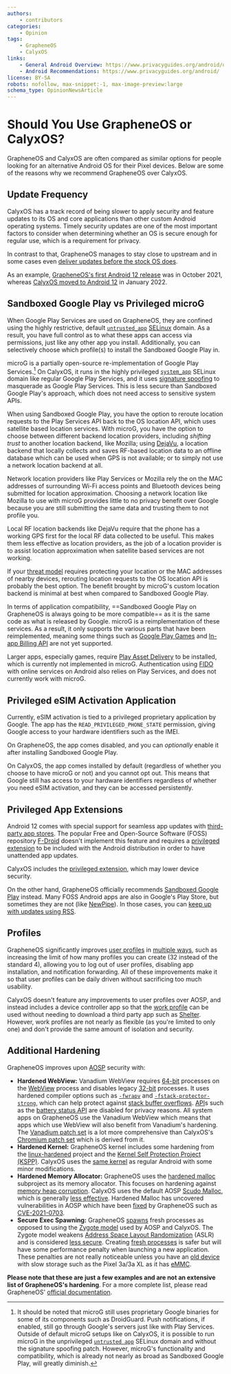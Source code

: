 ```yaml
---
authors:
    - contributors
categories:
    - Opinion
tags:
    - GrapheneOS
    - CalyxOS
links:
    - General Android Overview: https://www.privacyguides.org/android/overview/
    - Android Recommendations: https://www.privacyguides.org/android/
license: BY-SA
robots: nofollow, max-snippet:-1, max-image-preview:large
schema_type: OpinionNewsArticle
---
```

# Should You Use GrapheneOS or CalyxOS?

GrapheneOS and CalyxOS are often compared as similar options for people looking for an alternative Android OS for their Pixel devices. Below are some of the reasons why we recommend GrapheneOS over CalyxOS.<!-- more -->

## Update Frequency

CalyxOS has a track record of being slower to apply security and feature updates to its OS and core applications than other custom Android operating systems. Timely security updates are one of the most important factors to consider when determining whether an OS is secure enough for regular use, which is a requirement for privacy.

In contrast to that, GrapheneOS manages to stay close to upstream and in some cases even [deliver updates before the stock OS does](https://grapheneos.org/features#more-complete-patching).

As an example, [GrapheneOS's first Android 12 release](https://grapheneos.org/releases#2021102020) was in October 2021, whereas [CalyxOS moved to Android 12](https://calyxos.org/news/2022/01/19/android-12-changelog/) in January 2022.

## Sandboxed Google Play vs Privileged microG

When Google Play Services are used on GrapheneOS, they are confined using the highly restrictive, default [`untrusted_app`](https://source.android.com/security/selinux/concepts) [SELinux](https://en.wikipedia.org/wiki/Security-Enhanced_Linux) domain. As a result, you have full control as to what these apps can access via permissions, just like any other app you install. Additionally, you can selectively choose which profile(s) to install the Sandboxed Google Play in.

microG is a partially open-source re-implementation of Google Play Services.[^1] On CalyxOS, it runs in the highly privileged [`system_app`](https://source.android.com/security/selinux/concepts) SELinux domain like regular Google Play Services, and it uses [signature spoofing](https://github.com/microg/GmsCore/wiki/Signature-Spoofing) to masquerade as Google Play Services. This is less secure than Sandboxed Google Play's approach, which does not need access to sensitive system APIs.

When using Sandboxed Google Play, you have the option to reroute location requests to the Play Services API back to the OS location API, which uses satellite based location services. With microG, you have the option to choose between different backend location providers, including *shifting trust* to another location backend, like Mozilla; using [DejaVu](https://github.com/n76/DejaVu), a location backend that locally collects and saves RF-based location data to an offline database which can be used when GPS is not available; or to simply not use a network location backend at all.

Network location providers like Play Services or Mozilla rely the on the MAC addresses of surrounding Wi-Fi access points and Bluetooth devices being submitted for location approximation. Choosing a network location like Mozilla to use with microG provides little to no privacy benefit over Google because you are still submitting the same data and trusting them to not profile you.

Local RF location backends like DejaVu require that the phone has a working GPS first for the local RF data collected to be useful. This makes them less effective as location providers, as the job of a location provider is to assist location approximation when satellite based services are not working.

If your [threat model](https://www.privacyguides.org/basics/threat-modeling/) requires protecting your location or the MAC addresses of nearby devices, rerouting location requests to the OS location API is probably the best option. The benefit brought by microG's custom location backend is minimal at best when compared to Sandboxed Google Play.

In terms of application compatibility, ==Sandboxed Google Play on GrapheneOS is always going to be more compatible== as it is the same code as what is released by Google. microG is a reimplementation of these services. As a result, it only supports the various parts that have been reimplemented, meaning some things such as [Google Play Games](https://play.google.com/googleplaygames) and [In-app Billing API](https://developer.android.com/google/play/billing) are not yet supported.

Larger apps, especially games, require [Play Asset Delivery](https://android-developers.googleblog.com/2020/06/introducing-google-play-asset-delivery.html) to be installed, which is currently not implemented in microG. Authentication using [FIDO](https://www.privacyguides.org/basics/multi-factor-authentication#fido-fast-identity-online) with online services on Android also relies on Play Services, and does not currently work with microG.

[^1]: It should be noted that microG still uses proprietary Google binaries for some of its components such as DroidGuard. Push notifications, if enabled, still go through Google's servers just like with Play Services. Outside of default microG setups like on CalyxOS, it is possible to run microG in the unprivileged [`untrusted app`](https://source.android.com/security/selinux/concepts) SELinux domain and without the signature spoofing patch. However, microG's functionality and compatibility, which is already not nearly as broad as Sandboxed Google Play, will greatly diminish.

## Privileged eSIM Activation Application

Currently, eSIM activation is tied to a privileged proprietary application by Google. The app has the `READ_PRIVILEGED_PHONE_STATE` permission, giving Google access to your hardware identifiers such as the IMEI.

On GrapheneOS, the app comes disabled, and you can *optionally* enable it after installing Sandboxed Google Play.

On CalyxOS, the app comes installed by default (regardless of whether you choose to have microG or not) and you cannot opt out. This means that Google still has access to your hardware identifiers regardless of whether you need eSIM activation, and they can be accessed persistently.

## Privileged App Extensions

Android 12 comes with special support for seamless app updates with [third-party app stores](https://android-developers.googleblog.com/2020/09/listening-to-developer-feedback-to.html). The popular Free and Open-Source Software (FOSS) repository [F-Droid](https://f-droid.org) doesn't implement this feature and requires a [privileged extension](https://f-droid.org/en/packages/org.fdroid.fdroid.privileged) to be included with the Android distribution in order to have unattended app updates.

CalyxOS includes the [privileged extension](https://f-droid.org/en/packages/org.fdroid.fdroid.privileged), which may lower device security.

On the other hand, GrapheneOS officially recommends [Sandboxed Google Play](https://grapheneos.org/usage#sandboxed-google-play) instead. Many FOSS Android apps are also in Google's Play Store, but sometimes they are not (like [NewPipe](https://www.privacyguides.org/frontends#newpipe-android)). In those cases, you can [keep up with updates using RSS](https://www.privacyguides.org/android/#manually-with-rss-notifications).

## Profiles

GrapheneOS significantly improves [user profiles](https://www.privacyguides.org/android/overview#user-profiles) in [multiple ways](https://grapheneos.org/features#improved-user-profiles), such as increasing the limit of how many profiles you can create (32 instead of the standard 4), allowing you to log out of user profiles, disabling app installation, and notification forwarding. All of these improvements make it so that user profiles can be daily driven without sacrificing too much usability.

CalyxOS doesn't feature any improvements to user profiles over AOSP, and instead includes a device controller app so that the [work profile](https://www.privacyguides.org/android/overview#work-profile) can be used without needing to download a third party app such as [Shelter](https://www.privacyguides.org/android/#shelter). However, work profiles are not nearly as flexible (as you're limited to only one) and don't provide the same amount of isolation and security.

## Additional Hardening

GrapheneOS improves upon [AOSP](https://source.android.com/) security with:

- **Hardened WebView:** Vanadium WebView requires [64-bit](https://en.wikipedia.org/wiki/64-bit_computing) processes on the [WebView](https://developer.android.com/reference/android/webkit/WebView) process and disables legacy [32-bit](https://en.wikipedia.org/wiki/32-bit_computing) processes. It uses hardened compiler options such as [`-fwrapv`](https://gcc.gnu.org/onlinedocs/gcc/Code-Gen-Options.html) and [`-fstack-protector-strong`](https://gcc.gnu.org/onlinedocs/gcc-4.9.3/gcc/Optimize-Options.html), which can help protect against [stack buffer overflows](https://en.wikipedia.org/wiki/Stack_buffer_overflow). [API](https://en.wikipedia.org/wiki/API)s such as the [battery status API](https://chromestatus.com/feature/4537134732017664) are disabled for privacy reasons. All system apps on GrapheneOS use the Vanadium WebView which means that apps which use WebView will also benefit from Vanadium's hardening. The [Vanadium patch set](https://github.com/GrapheneOS/Vanadium) is a lot more comprehensive than CalyxOS's [Chromium patch set](https://gitlab.com/CalyxOS/chromium-patches) which is derived from it.
- **Hardened Kernel:** GrapheneOS kernel includes some hardening from the [linux-hardened](https://github.com/GrapheneOS/linux-hardened) project and the [Kernel Self Protection Project (KSPP)](https://kernsec.org/wiki/index.php/Kernel_Self_Protection_Project). CalyxOS uses the [same kernel](https://calyxos.org/docs/development/build/kernel/) as regular Android with some minor modifications.
- **Hardened Memory Allocator:** GrapheneOS uses the [hardened malloc](https://github.com/GrapheneOS/hardened_malloc) subproject as its memory allocator. This focuses on hardening against [memory heap corruption](https://en.wikipedia.org/wiki/Memory_corruption). CalyxOS uses the default AOSP [Scudo Malloc](https://source.android.com/devices/tech/debug/scudo), which is generally [less effective](https://twitter.com/danielmicay/status/1033671709197398016). Hardened Malloc has uncovered vulnerabilities in AOSP which have been [fixed](https://github.com/GrapheneOS/platform_system_core/commit/be11b59725aa6118b0e1f0712572e835c3d50746) by GrapheneOS such as [CVE-2021-0703](https://nvd.nist.gov/vuln/detail/CVE-2021-0703).
- **Secure Exec Spawning:** GrapheneOS [spawns](https://en.wikipedia.org/wiki/Spawn_(computing)) fresh processes as opposed to using the [Zygote model](https://ayusch.com/android-internals-the-android-os-boot-process) used by AOSP and CalyxOS. The Zygote model weakens [Address Space Layout Randomization](https://en.wikipedia.org/wiki/Address_space_layout_randomization) (ASLR) and is considered [less secure](https://wenke.gtisc.gatech.edu/papers/morula.pdf). Creating [fresh processes](https://grapheneos.org/usage#exec-spawning) is safer but will have some performance penalty when launching a new application. These penalties are not really noticeable unless you have an [old device](https://support.google.com/nexus/answer/4457705) with slow storage such as the Pixel 3a/3a XL as it has [eMMC](https://en.wikipedia.org/wiki/MultiMediaCard#eMMC).

**Please note that these are just a few examples and are not an extensive list of GrapheneOS's hardening**. For a more complete list, please read GrapheneOS' [official documentation](https://grapheneos.org/features).
